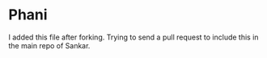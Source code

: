 # Phani

I added this file after forking. Trying to send a pull request to include this in the main repo of Sankar.
